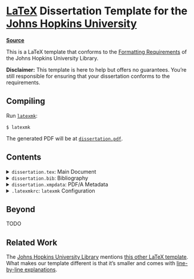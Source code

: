 # [LaTeX](https://www.latex-project.org) Dissertation Template for the [Johns Hopkins University](https://www.jhu.edu)

[**Source**](https://github.com/leafac/latex-dissertation-template-for-the-johns-hopkins-university)

This is a LaTeX template that conforms to the [Formatting Requirements](https://www.library.jhu.edu/library-services/electronic-theses-dissertations/formatting-requirements/) of the Johns Hopkins University Library.

**Disclaimer:** This template is here to help but offers no guarantees. You’re still responsible for ensuring that your dissertation conforms to the requirements.

## Compiling

Run [`latexmk`](https://ctan.org/pkg/latexmk):

```
$ latexmk
```

The generated PDF will be at [`dissertation.pdf`](dissertation.pdf).

## Contents

<details>
<summary><code>dissertation.tex</code>: Main Document</summary>

```latex
\documentclass[12pt, oneside]{book}
```

The `book` document class by itself already conforms to most of the formatting requirements and it’s one of the default document classes included with LaTeX.

The `12pt` option increases the font size of body text from the default `10pt`. This is optional, because the formatting requirements would allow for `10pt`, but combined with a wider margin (see below), a bigger font reduces line length, which makes the document [more comfortable to read](https://practicaltypography.com/line-length.html).

The `oneside` option has two effects. First, it prevents LaTeX from inserting blank pages so that every chapter starts on a right-facing page. Second, it makes the margins the same on all pages, instead of the default behavior which is to account for binding and make the wider margin alternate on left- and right-facing pages.

```latex
\usepackage[a-1b]{pdfx}
```

Including the [`pdfx` package](https://ctan.org/pkg/pdfx) with the `a-1b` option tells LaTeX to produce the specific kind of PDF that the library requires: PDF/A. A PDF/A is a special kind of PDF meant for **a**rchival, which is different from a regular PDF in three ways. First, it includes metadata for indexing, which you must specify in a file called `dissertation.xmpdata` (see below). Second, it includes all the data necessary to reproduce the document well into the future; for example, it embeds the fonts used in the document. And third, it doesn’t contain interactive content such as video, audio, JavaScript, and so forth.

For technical reasons, the `pdfx` package can’t guarantee that the produced PDF complies to the PDF/A standard, so you must validate it yourself. The golden standard for this kind of validation is [Adobe Acrobat Pro DC](https://acrobat.adobe.com/us/en/acrobat/acrobat-pro.html), which includes a tool called **Preflight** capable of detecting problems and fixing them. But Adobe Acrobat Pro DC is paid, so you may prefer to use an [online validator](https://www.pdf-online.com/osa/validate.aspx) instead. Beware that these alternative tools may not be completely accurate.

<p align="center">
<img alt="PDF/A validation online" src="docs/pdfa-validation.png" width="832" />
</p>

```latex
\hypersetup{hidelinks, bookmarksnumbered}
```

Configuration for the [`hyperref` package](https://ctan.org/pkg/hyperref), which is included by `pdfx` (see above).

The `hidelinks` option tells `hyperref` to **not** to decorate links with colored boxes:

| Without `hidelinks`                                                          | With `hidelinks`                                                       |
| ---------------------------------------------------------------------------- | ---------------------------------------------------------------------- |
| <img alt="Without hidelinks" src="docs/hidelinks-without.png" width="793" /> | <img alt="With hidelinks" src="docs/hidelinks-with.png" width="825" /> |

The `bookmarksnumbered` option tells `hyperref` to include the numbers of the sections on the table of contents displayed by PDF viewers:

| Without `bookmarksnumbered`                                                                  | With `bookmarksnumbered`                                                               |
| -------------------------------------------------------------------------------------------- | -------------------------------------------------------------------------------------- |
| <img alt="Without bookmarksnumbered" src="docs/bookmarksnumbered-without.png" width="810" /> | <img alt="With bookmarksnumbered" src="docs/bookmarksnumbered-with.png" width="810" /> |

```latex
\usepackage{tocbibind}
```

Including the [`tocbibind` package](https://ctan.org/pkg/tocbibind) causes the Bibliography to appear on the table of contents.

```latex
\usepackage[top = 1in, right = 1in, bottom = 1in, left = 1.5in]{geometry}
```

The [`geometry` package](https://ctan.org/pkg/geometry) sets the margins. The formatting requirements allow for a left of margin of either 1″ (which they recommend for documents that will be presented only on screen) or 1.5″ (which they recommend for documents that may be printed, where the extra space accounts for the binding). We use a left of margin of 1.5″ even if the document will be presented only on screen because, combined with a bigger font (see above), a wider margin reduces line length, which makes the document [more comfortable to read](https://practicaltypography.com/line-length.html).

```latex
\pagestyle{plain}
```

The `plain` page style puts the page numbers centered on the bottom margin, following the formatting requirements. It also removes unnecessary decorations, for example, headers with the name of the current chapter.

```latex
\usepackage[doublespacing]{setspace}
```

The [`setspace` package](https://ctan.org/pkg/setspace) with the `doublespacing` option sets double space between lines in the text body, following the formatting requirements.

```latex
\begin{document}

\frontmatter
```

The body of the document begins, and we declare the start of the front matter. The front matter is different from the rest of the document in two ways. First, the chapters (for example, **Abstract**, **Acknowledgements**, and so forth) aren’t numbered. And second, the page numbers use Roman numerals (for example, i, ii, iii, and so forth) instead of Arabic numerals (for example, 1, 2, 3, and so forth).

```latex
\begin{center}
\begin{singlespace}
```

This is the beginning of the title page.

The `center` environment makes the contents of the title page centered within the margins.

The `singlespace` environment sets a single space between the lines of the title page. (The `singlespace` environment is provided by the `setspace` package we included above.)

**Note:** We don’t use the LaTeX facilities for creating title pages because they wouldn’t follow the formatting requirements. The `\maketitle` command doesn’t give enough control over the appearance. The `titlepage` environment causes the title page to not count toward the page count.

```latex
\vspace*{0.5in}
```

There must be a space of 1.5″ before the title, which we accomplish with a margin of 1″ (see above) plus a vertical space of 0.5″. We must use `\vspace*` instead of `\vspace` to prevent LaTeX from collapsing the space with the margin.

```latex
\textbf{\uppercase{!!TITLE!!}}
```

The `\textbf` command makes the title bold.

The `\uppercase` command makes the title all capital letters.

</details>

<details>
<summary><code>dissertation.bib</code>: Bibliography</summary>

```bib
@misc{template,
  author = "Leandro Facchinetti",
  title = "{LaTeX} {Dissertation} {Template} for the {Johns} {Hopkins} {University}",
  howpublished = "\url{https://github.com/leafac/latex-dissertation-template-for-the-johns-hopkins-university}",
  note = "Accessed 2020-03-13"
}
```

The existing content is just an example of an entry. For more on managing a bibliography, refer to the [BibTeX](https://ctan.org/pkg/bibtex) documentation. Or use a citation manager such as [Zotero](https://www.zotero.org) or [BibDesk](https://bibdesk.sourceforge.io), which produce a `.bib` file.

</details>

<details>
<summary><code>dissertation.xmpdata</code>: PDF/A Metadata</summary>

```latex
\Title{!!TODO!!}
\Author{!!TODO!!}
\Language{!!TODO, FOR EXAMPLE, “en-US”!!}
\Keywords{!!TODO!!\sep !!TODO!!\sep ...}
\Subject{!!TODO!!}
```

See the discussion about PDF/A in the section on `dissertation.tex` above. You may inspect some of the metadata using, for example, Preview in macOS by going to **Tools > Show Inspector**:

<p align="center">
<img alt="Metadata in Preview" src="docs/metadata.png" width="366" />
</p>

For more information, including other fields that you may configure in this file, refer to the documentation for the [`pdfx` package](https://ctan.org/pkg/pdfx).

</details>

<details>
<summary><code>.latexmkrc</code>: <code>latexmk</code> Configuration</summary>

```
$pdf_mode = 1;
```

Configure [`latexmk`](https://ctan.org/pkg/latexmk) (see [§ Compiling](#compiling)) to produce a PDF using the [`pdflatex`](https://ctan.org/pkg/pdftex) executable, instead of the default which is to produce a DVI using the `latex` executable.

</details>

## Beyond

TODO

## Related Work

The [Johns Hopkins University Library](https://www.library.jhu.edu/library-services/electronic-theses-dissertations/formatting-requirements/) mentions [this other LaTeX template](https://github.com/jrclayton/jhu-dissertation-mwe). What makes our template different is that it’s smaller and comes with [line-by-line explanations](#contents).
